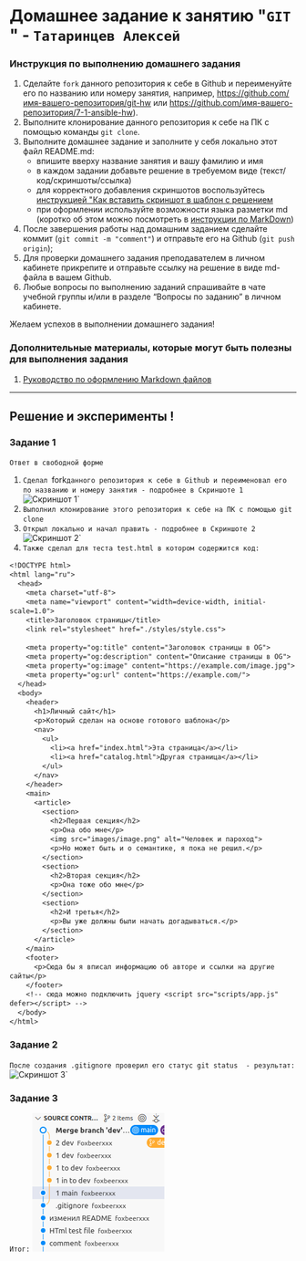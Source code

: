 # Домашнее задание к занятию "`GIT `" - `Татаринцев Алексей`


### Инструкция по выполнению домашнего задания

   1. Сделайте `fork` данного репозитория к себе в Github и переименуйте его по названию или номеру занятия, например, https://github.com/имя-вашего-репозитория/git-hw или  https://github.com/имя-вашего-репозитория/7-1-ansible-hw).
   2. Выполните клонирование данного репозитория к себе на ПК с помощью команды `git clone`.
   3. Выполните домашнее задание и заполните у себя локально этот файл README.md:
      - впишите вверху название занятия и вашу фамилию и имя
      - в каждом задании добавьте решение в требуемом виде (текст/код/скриншоты/ссылка)
      - для корректного добавления скриншотов воспользуйтесь [инструкцией "Как вставить скриншот в шаблон с решением](https://github.com/netology-code/sys-pattern-homework/blob/main/screen-instruction.md)
      - при оформлении используйте возможности языка разметки md (коротко об этом можно посмотреть в [инструкции  по MarkDown](https://github.com/netology-code/sys-pattern-homework/blob/main/md-instruction.md))
   4. После завершения работы над домашним заданием сделайте коммит (`git commit -m "comment"`) и отправьте его на Github (`git push origin`);
   5. Для проверки домашнего задания преподавателем в личном кабинете прикрепите и отправьте ссылку на решение в виде md-файла в вашем Github.
   6. Любые вопросы по выполнению заданий спрашивайте в чате учебной группы и/или в разделе “Вопросы по заданию” в личном кабинете.
   
Желаем успехов в выполнении домашнего задания!
   
### Дополнительные материалы, которые могут быть полезны для выполнения задания

1. [Руководство по оформлению Markdown файлов](https://gist.github.com/Jekins/2bf2d0638163f1294637#Code)

---

## Решение и эксперименты !

### Задание 1

`Ответ в свободной форме`

1. `Сделал `fork` данного репозитория к себе в Github и переименовал его по названию и номеру занятия - подробнее в Скриншоте 1 `
![Скриншот 1](https://github.com/Foxbeerxxx/gitlab_8-01/blob/main/img/0.png)`
2. `Выполнил клонирование этого репозитория к себе на ПК с помощью git clone`
3. `Открыл локально и начал править - подробнее в Скриншоте 2`
![Скриншот 2](https://github.com/Foxbeerxxx/gitlab_8-01/blob/main/img/1.png)`
3. `Также сделал для теста test.html в котором содержится код:`
```
<!DOCTYPE html>
<html lang="ru">
  <head>
    <meta charset="utf-8">
    <meta name="viewport" content="width=device-width, initial-scale=1.0">
    <title>Заголовок страницы</title>
    <link rel="stylesheet" href="./styles/style.css">

    <meta property="og:title" content="Заголовок страницы в OG">
    <meta property="og:description" content="Описание страницы в OG">
    <meta property="og:image" content="https://example.com/image.jpg">
    <meta property="og:url" content="https://example.com/">
  </head>
  <body>
    <header>
      <h1>Личный сайт</h1>
      <p>Который сделан на основе готового шаблона</p>
      <nav>
        <ul>
          <li><a href="index.html">Эта страница</a></li>
          <li><a href="catalog.html">Другая страница</a></li>
        </ul>
      </nav>
    </header>
    <main>
      <article>
        <section>
          <h2>Первая секция</h2>
          <p>Она обо мне</p>
          <img src="images/image.png" alt="Человек и пароход">
          <p>Но может быть и о семантике, я пока не решил.</p>
        </section>
        <section>
          <h2>Вторая секция</h2>
          <p>Она тоже обо мне</p>
        </section>
        <section>
          <h2>И третья</h2>
          <p>Вы уже должны были начать догадываться.</p>
        </section>
      </article>
    </main>
    <footer>
      <p>Сюда бы я вписал информацию об авторе и ссылки на другие сайты</p>
    </footer>
    <!-- сюда можно подключить jquery <script src="scripts/app.js" defer></script> -->
  </body>
</html>
```
### Задание 2
`После создания .gitignore проверил его статус git status  - результат:`
![Скриншот 3](https://github.com/Foxbeerxxx/gitlab_8-01/blob/main/img/2.png)`
### Задание 3
`Итог:`
![Скриншот 3](https://github.com/Foxbeerxxx/gitlab_8-01/blob/main/img/3.png)
